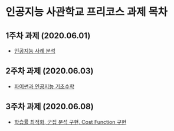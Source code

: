 # 인공지능 사관학교 프리코스 과제 목차

## 1주차 과제 (2020.06.01)
- [인공지능 사례 분석](https://github.com/Lee-sanghee1/Star_/blob/master/1%EC%A3%BC%EC%B0%A8%EA%B3%BC%EC%A0%9C.ipynb)

## 2주차 과제 (2020.06.03)
- [파이썬과 인공지능 기초수학](https://github.com/Lee-sanghee1/Star_/blob/master/2%EC%A3%BC%EC%B0%A8%EA%B3%BC%EC%A0%9C.ipynb)

## 3주차 과제 (2020.06.08)
- [학습률 최적화, 군집 분석 구현, Cost Function 구현](https://github.com/Lee-sanghee1/Star_/blob/master/3%EC%A3%BC%EC%B0%A8_%EA%B3%BC%EC%A0%9C.ipynb)
